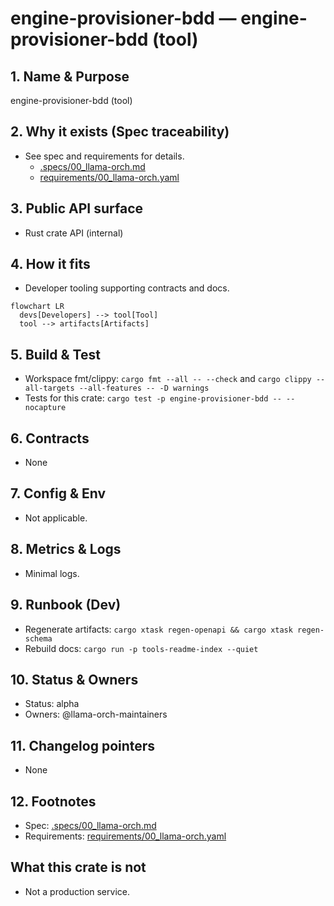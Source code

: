 # engine-provisioner-bdd — engine-provisioner-bdd (tool)

## 1. Name & Purpose

engine-provisioner-bdd (tool)

## 2. Why it exists (Spec traceability)

- See spec and requirements for details.
  - [.specs/00_llama-orch.md](../../../../.specs/00_llama-orch.md)
  - [requirements/00_llama-orch.yaml](../../../../requirements/00_llama-orch.yaml)


## 3. Public API surface

- Rust crate API (internal)

## 4. How it fits

- Developer tooling supporting contracts and docs.

```mermaid
flowchart LR
  devs[Developers] --> tool[Tool]
  tool --> artifacts[Artifacts]
```

## 5. Build & Test

- Workspace fmt/clippy: `cargo fmt --all -- --check` and `cargo clippy --all-targets --all-features
-- -D warnings`
- Tests for this crate: `cargo test -p engine-provisioner-bdd -- --nocapture`


## 6. Contracts

- None


## 7. Config & Env

- Not applicable.

## 8. Metrics & Logs

- Minimal logs.

## 9. Runbook (Dev)

- Regenerate artifacts: `cargo xtask regen-openapi && cargo xtask regen-schema`
- Rebuild docs: `cargo run -p tools-readme-index --quiet`


## 10. Status & Owners

- Status: alpha
- Owners: @llama-orch-maintainers

## 11. Changelog pointers

- None

## 12. Footnotes

- Spec: [.specs/00_llama-orch.md](../../../../.specs/00_llama-orch.md)
- Requirements: [requirements/00_llama-orch.yaml](../../../../requirements/00_llama-orch.yaml)


## What this crate is not

- Not a production service.
